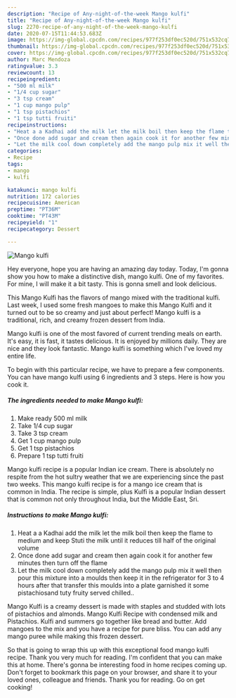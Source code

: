 ```yaml
---
description: "Recipe of Any-night-of-the-week Mango kulfi"
title: "Recipe of Any-night-of-the-week Mango kulfi"
slug: 2270-recipe-of-any-night-of-the-week-mango-kulfi
date: 2020-07-15T11:44:53.683Z
image: https://img-global.cpcdn.com/recipes/977f253df0ec520d/751x532cq70/mango-kulfi-recipe-main-photo.jpg
thumbnail: https://img-global.cpcdn.com/recipes/977f253df0ec520d/751x532cq70/mango-kulfi-recipe-main-photo.jpg
cover: https://img-global.cpcdn.com/recipes/977f253df0ec520d/751x532cq70/mango-kulfi-recipe-main-photo.jpg
author: Marc Mendoza
ratingvalue: 3.3
reviewcount: 13
recipeingredient:
- "500 ml milk"
- "1/4 cup sugar"
- "3 tsp cream"
- "1 cup mango pulp"
- "1 tsp pistachios"
- "1 tsp tutti fruiti"
recipeinstructions:
- "Heat a a Kadhai add the milk let the milk boil then keep the flame to medium and keep Stuti the milk until it reduces till half of the original volume"
- "Once done add sugar and cream then again cook it for another few minutes then turn off the flame"
- "Let the milk cool down completely add the mango pulp mix it well then pour this mixture into a moulds then keep it in the refrigerator for 3 to 4 hours after that transfer this moulds into a plate garnished it some pistachiosand tuty fruity served chilled.."
categories:
- Recipe
tags:
- mango
- kulfi

katakunci: mango kulfi 
nutrition: 172 calories
recipecuisine: American
preptime: "PT36M"
cooktime: "PT43M"
recipeyield: "1"
recipecategory: Dessert

---
```



![Mango kulfi](https://img-global.cpcdn.com/recipes/977f253df0ec520d/751x532cq70/mango-kulfi-recipe-main-photo.jpg)

Hey everyone, hope you are having an amazing day today. Today, I'm gonna show you how to make a distinctive dish, mango kulfi. One of my favorites. For mine, I will make it a bit tasty. This is gonna smell and look delicious.

This Mango Kulfi has the flavors of mango mixed with the traditional kulfi. Last week, I used some fresh mangoes to make this Mango Kulfi and it turned out to be so creamy and just about perfect! Mango kulfi is a traditional, rich, and creamy frozen dessert from India.

Mango kulfi is one of the most favored of current trending meals on earth. It's easy, it is fast, it tastes delicious. It is enjoyed by millions daily. They are nice and they look fantastic. Mango kulfi is something which I've loved my entire life.


To begin with this particular recipe, we have to prepare a few components. You can have mango kulfi using 6 ingredients and 3 steps. Here is how you cook it.

<!--inarticleads1-->

##### The ingredients needed to make Mango kulfi:

1. Make ready 500 ml milk
1. Take 1/4 cup sugar
1. Take 3 tsp cream
1. Get 1 cup mango pulp
1. Get 1 tsp pistachios
1. Prepare 1 tsp tutti fruiti


Mango kulfi recipe is a popular Indian ice cream. There is absolutely no respite from the hot sultry weather that we are experiencing since the past two weeks. This mango kulfi recipe is for a mango ice cream that is common in India. The recipe is simple, plus Kulfi is a popular Indian dessert that is common not only throughout India, but the Middle East, Sri. 

<!--inarticleads2-->

##### Instructions to make Mango kulfi:

1. Heat a a Kadhai add the milk let the milk boil then keep the flame to medium and keep Stuti the milk until it reduces till half of the original volume
1. Once done add sugar and cream then again cook it for another few minutes then turn off the flame
1. Let the milk cool down completely add the mango pulp mix it well then pour this mixture into a moulds then keep it in the refrigerator for 3 to 4 hours after that transfer this moulds into a plate garnished it some pistachiosand tuty fruity served chilled..


Mango Kulfi is a creamy dessert is made with staples and studded with lots of pistachios and almonds. Mango Kulfi Recipe with condensed milk and Pistachios. Kulfi and summers go together like bread and butter. Add mangoes to the mix and you have a recipe for pure bliss. You can add any mango puree while making this frozen dessert. 

So that is going to wrap this up with this exceptional food mango kulfi recipe. Thank you very much for reading. I'm confident that you can make this at home. There's gonna be interesting food in home recipes coming up. Don't forget to bookmark this page on your browser, and share it to your loved ones, colleague and friends. Thank you for reading. Go on get cooking!
